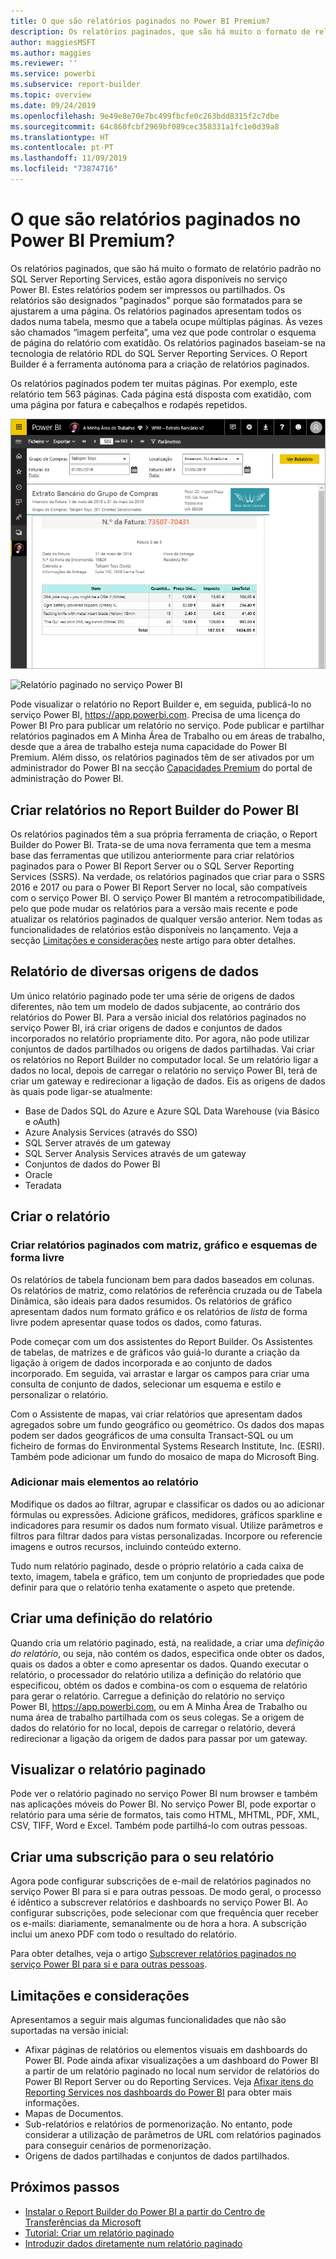 ```yaml
---
title: O que são relatórios paginados no Power BI Premium?
description: Os relatórios paginados, que são há muito o formato de relatório padrão no SQL Server Reporting Services, estão agora disponíveis no serviço Power BI. Estes relatórios podem ser impressos ou partilhados. Pode controlar o esquema do relatório com exatidão. Os relatórios paginados apresentam todos os dados numa tabela, por exemplo, mesmo que a tabela se estenda por várias páginas.
author: maggiesMSFT
ms.author: maggies
ms.reviewer: ''
ms.service: powerbi
ms.subservice: report-builder
ms.topic: overview
ms.date: 09/24/2019
ms.openlocfilehash: 9e49e8e70e7bc499fbcfe0c263bdd8315f2c7dbe
ms.sourcegitcommit: 64c860fcbf2969bf089cec358331a1fc1e0d39a8
ms.translationtype: HT
ms.contentlocale: pt-PT
ms.lasthandoff: 11/09/2019
ms.locfileid: "73874716"
---
```

# <a name="what-are-paginated-reports-in-power-bi-premium"></a>O que são relatórios paginados no Power BI Premium?

Os relatórios paginados, que são há muito o formato de relatório padrão no SQL Server Reporting Services, estão agora disponíveis no serviço Power BI. Estes relatórios podem ser impressos ou partilhados. Os relatórios são designados "paginados" porque são formatados para se ajustarem a uma página. Os relatórios paginados apresentam todos os dados numa tabela, mesmo que a tabela ocupe múltiplas páginas. Às vezes são chamados “imagem perfeita”, uma vez que pode controlar o esquema de página do relatório com exatidão. Os relatórios paginados baseiam-se na tecnologia de relatório RDL do SQL Server Reporting Services. O Report Builder é a ferramenta autónoma para a criação de relatórios paginados. 

Os relatórios paginados podem ter muitas páginas. Por exemplo, este relatório tem 563 páginas. Cada página está disposta com exatidão, com uma página por fatura e cabeçalhos e rodapés repetidos.

![Paginado](media/paginated-reports-report-builder-power-bi/power-bi-paginated-wwi-report-page.png)

![Relatório paginado no serviço Power BI](media/report-builder-power-bi/report-builder-get-started-paginated-report.png)

Pode visualizar o relatório no Report Builder e, em seguida, publicá-lo no serviço Power BI, https://app.powerbi.com. Precisa de uma licença do Power BI Pro para publicar um relatório no serviço. Pode publicar e partilhar relatórios paginados em A Minha Área de Trabalho ou em áreas de trabalho, desde que a área de trabalho esteja numa capacidade do Power BI Premium. Além disso, os relatórios paginados têm de ser ativados por um administrador do Power BI na secção [Capacidades Premium](service-admin-premium-workloads.md#paginated-reports) do portal de administração do Power BI. 

## <a name="create-reports-in-power-bi-report-builder"></a>Criar relatórios no Report Builder do Power BI

Os relatórios paginados têm a sua própria ferramenta de criação, o Report Builder do Power BI. Trata-se de uma nova ferramenta que tem a mesma base das ferramentas que utilizou anteriormente para criar relatórios paginados para o Power BI Report Server ou o SQL Server Reporting Services (SSRS). Na verdade, os relatórios paginados que criar para o SSRS 2016 e 2017 ou para o Power BI Report Server no local, são compatíveis com o serviço Power BI. O serviço Power BI mantém a retrocompatibilidade, pelo que pode mudar os relatórios para a versão mais recente e pode atualizar os relatórios paginados de qualquer versão anterior. Nem todas as funcionalidades de relatórios estão disponíveis no lançamento. Veja a secção [Limitações e considerações](#limitations-and-considerations) neste artigo para obter detalhes.
     
## <a name="report-from-a-variety-of-data-sources"></a>Relatório de diversas origens de dados

Um único relatório paginado pode ter uma série de origens de dados diferentes, não tem um modelo de dados subjacente, ao contrário dos relatórios do Power BI. Para a versão inicial dos relatórios paginados no serviço Power BI, irá criar origens de dados e conjuntos de dados incorporados no relatório propriamente dito. Por agora, não pode utilizar conjuntos de dados partilhados ou origens de dados partilhadas. Vai criar os relatórios no Report Builder no computador local. Se um relatório ligar a dados no local, depois de carregar o relatório no serviço Power BI, terá de criar um gateway e redirecionar a ligação de dados. Eis as origens de dados às quais pode ligar-se atualmente:

- Base de Dados SQL do Azure e Azure SQL Data Warehouse (via Básico e oAuth)
- Azure Analysis Services (através do SSO)
- SQL Server através de um gateway
- SQL Server Analysis Services através de um gateway
- Conjuntos de dados do Power BI
- Oracle
- Teradata

## <a name="design-your-report"></a>Criar o relatório  

### <a name="create-paginated-reports-with-matrix-chart-and-free-form-layouts"></a>Criar relatórios paginados com matriz, gráfico e esquemas de forma livre

Os relatórios de tabela funcionam bem para dados baseados em colunas. Os relatórios de matriz, como relatórios de referência cruzada ou de Tabela Dinâmica, são ideais para dados resumidos. Os relatórios de gráfico apresentam dados num formato gráfico e os relatórios de *lista* de forma livre podem apresentar quase todos os dados, como faturas. 
  
Pode começar com um dos assistentes do Report Builder. Os Assistentes de tabelas, de matrizes e de gráficos vão guiá-lo durante a criação da ligação à origem de dados incorporada e ao conjunto de dados incorporado. Em seguida, vai arrastar e largar os campos para criar uma consulta de conjunto de dados, selecionar um esquema e estilo e personalizar o relatório.  
  
Com o Assistente de mapas, vai criar relatórios que apresentam dados agregados sobre um fundo geográfico ou geométrico. Os dados dos mapas podem ser dados geográficos de uma consulta Transact-SQL ou um ficheiro de formas do Environmental Systems Research Institute, Inc. (ESRI). Também pode adicionar um fundo do mosaico de mapa do Microsoft Bing.  

### <a name="add-more-to-your-report"></a>Adicionar mais elementos ao relatório

Modifique os dados ao filtrar, agrupar e classificar os dados ou ao adicionar fórmulas ou expressões. Adicione gráficos, medidores, gráficos sparkline e indicadores para resumir os dados num formato visual.  Utilize parâmetros e filtros para filtrar dados para vistas personalizadas. Incorpore ou referencie imagens e outros recursos, incluindo conteúdo externo.  

Tudo num relatório paginado, desde o próprio relatório a cada caixa de texto, imagem, tabela e gráfico, tem um conjunto de propriedades que pode definir para que o relatório tenha exatamente o aspeto que pretende.

## <a name="creating-a-report-definition"></a>Criar uma definição do relatório

Quando cria um relatório paginado, está, na realidade, a criar uma *definição do relatório*, ou seja, não contém os dados, especifica onde obter os dados, quais os dados a obter e como apresentar os dados. Quando executar o relatório, o processador do relatório utiliza a definição do relatório que especificou, obtém os dados e combina-os com o esquema de relatório para gerar o relatório. Carregue a definição do relatório no serviço Power BI, https://app.powerbi.com, ou em A Minha Área de Trabalho ou numa área de trabalho partilhada com os seus colegas. Se a origem de dados do relatório for no local, depois de carregar o relatório, deverá redirecionar a ligação da origem de dados para passar por um gateway. 

## <a name="view-your-paginated-report"></a>Visualizar o relatório paginado
Pode ver o relatório paginado no serviço Power BI num browser e também nas aplicações móveis do Power BI. No serviço Power BI, pode exportar o relatório para uma série de formatos, tais como HTML, MHTML, PDF, XML, CSV, TIFF, Word e Excel. Também pode partilhá-lo com outras pessoas.  

## <a name="create-a-subscription-to-your-report"></a>Criar uma subscrição para o seu relatório

Agora pode configurar subscrições de e-mail de relatórios paginados no serviço Power BI para si e para outras pessoas. De modo geral, o processo é idêntico a subscrever relatórios e dashboards no serviço Power BI. Ao configurar subscrições, pode selecionar com que frequência quer receber os e-mails: diariamente, semanalmente ou de hora a hora. A subscrição inclui um anexo PDF com todo o resultado do relatório.

Para obter detalhes, veja o artigo [Subscrever relatórios paginados no serviço Power BI para si e para outras pessoas](paginated-reports-subscriptions.md). 

## <a name="limitations-and-considerations"></a>Limitações e considerações

Apresentamos a seguir mais algumas funcionalidades que não são suportadas na versão inicial:

- Afixar páginas de relatórios ou elementos visuais em dashboards do Power BI. Pode ainda afixar visualizações a um dashboard do Power BI a partir de um relatório paginado no local num servidor de relatórios do Power BI Report Server ou do Reporting Services. Veja [Afixar itens do Reporting Services nos dashboards do Power BI](https://docs.microsoft.com/sql/reporting-services/pin-reporting-services-items-to-power-bi-dashboards) para obter mais informações.
- Mapas de Documentos.
- Sub-relatórios e relatórios de pormenorização.  No entanto, pode considerar a utilização de parâmetros de URL com relatórios paginados para conseguir cenários de pormenorização.
- Origens de dados partilhadas e conjuntos de dados partilhados.

 
## <a name="next-steps"></a>Próximos passos

- [Instalar o Report Builder do Power BI a partir do Centro de Transferências da Microsoft](https://go.microsoft.com/fwlink/?linkid=2086513)
- [Tutorial: Criar um relatório paginado](paginated-reports-quickstart-aw.md)
- [Introduzir dados diretamente num relatório paginado](paginated-reports-enter-data.md)

  

